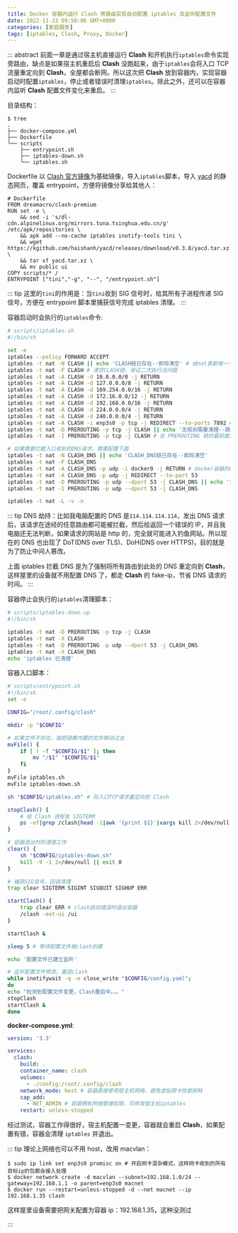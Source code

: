 ```yaml
---
title: Docker 容器内运行 Clash 旁路由实现自动配置 iptables 及监听配置文件
date: 2022-11-23 09:50:06 GMT+0800
categories: [家庭服务]
tags: [iptables, Clash, Proxy, Docker]
---
```


::: abstract
前面一章是通过宿主机直接运行 **Clash** 和开机执行`iptables`命令实现旁路由，缺点是如果宿主机重启后 **Clash** 没跑起来，由于`iptables`会将入口 TCP 流量重定向到 **Clash**，全屋都会断网。所以这次把 **Clash** 放到容器内，实现容器启动时配置`iptables`，停止或者错误时清理`iptables`。除此之外，还可以在容器内监听 **Clash** 配置文件变化来重启。
:::

<!-- more -->

目录结构：

```terminal
$ tree
.
├── docker-compose.yml
├── Dockerfile
└── scripts
    ├── entrypoint.sh
    ├── iptables-down.sh
    └── iptables.sh
```

Dockerfile 以 [Clash 官方镜像](https://hub.docker.com/u/dreamacro)为基础镜像，导入`iptables`脚本，导入 [yacd](https://github.com/haishanh/yacd) 的静态网页，覆盖 entrypoint，方便将镜像分享给其他人：

```Docker
# Dockerfile
FROM dreamacro/clash-premium
RUN set -e \
    && sed -i 's/dl-cdn.alpinelinux.org/mirrors.tuna.tsinghua.edu.cn/g' /etc/apk/repositories \
    && apk add --no-cache iptables inotify-tools tini \
    && wget https://kgithub.com/haishanh/yacd/releases/download/v0.3.8/yacd.tar.xz \
    && tar xf yacd.tar.xz \
    && mv public ui
COPY scripts/* /
ENTRYPOINT ["tini","-g", "--", "/entrypoint.sh"]
```

::: tip
这里的`tini`的作用是：当`tini`收到 SIG 信号时，给其所有子进程传递 SIG 信号，方便在 entrypoint 脚本里捕获信号完成 iptables 清理。
:::

容器启动时会执行的`iptables`命令:

```sh
# scripts/iptables.sh
#!/bin/sh

set -e
iptables --policy FORWARD ACCEPT
iptables -t nat -N CLASH || echo 'CLASH链已存在--即将清空' # 给nat表新增一个名为 CLASH 的链
iptables -t nat -F CLASH # 清空CLASH链，保证二次执行没问题
iptables -t nat -A CLASH -d 10.0.0.0/8 -j RETURN
iptables -t nat -A CLASH -d 127.0.0.0/8 -j RETURN
iptables -t nat -A CLASH -d 169.254.0.0/16 -j RETURN
iptables -t nat -A CLASH -d 172.16.0.0/12 -j RETURN
iptables -t nat -A CLASH -d 192.168.0.0/16 -j RETURN
iptables -t nat -A CLASH -d 224.0.0.0/4 -j RETURN
iptables -t nat -A CLASH -d 240.0.0.0/4 -j RETURN
iptables -t nat -A CLASH -i enp3s0 -p tcp -j REDIRECT --to-ports 7892 # 到这一步还没return就全走代理
iptables -t nat -D PREROUTING -p tcp -j CLASH || echo '无规则需要清理--跳过'
iptables -t nat -I PREROUTING -p tcp -j CLASH # 在 PREROUTING 链的最前面插入 CLASH 链

# 如果需要拦截入口收到的DNS请求，需要配置下面
iptables -t nat -N CLASH_DNS || echo 'CLASH_DNS链已存在--即将清空'
iptables -t nat -F CLASH_DNS
iptables -t nat -A CLASH_DNS -p udp -i docker0 -j RETURN # docker容器的dns跳过
iptables -t nat -A CLASH_DNS -p udp -j REDIRECT --to-port 53
iptables -t nat -D PREROUTING -p udp --dport 53 -j CLASH_DNS || echo '无规则需要清理--跳过'
iptables -t nat -I PREROUTING -p udp --dport 53 -j CLASH_DNS

iptables -t nat -L -v -n
```

::: tip
DNS 劫持：比如我电脑配置的 DNS 是`114.114.114.114`，发出 DNS 请求后，该请求在途经的任意路由都可能被拦截，然后给返回一个错误的 IP，并且我电脑还无法判断，如果请求的网站是 http 的，完全就可能进入钓鱼网站。所以现在的 DNS 也出现了 DoT(DNS over TLS)、DoH(DNS over HTTPS)，目的就是为了防止中间人篡改。

上面 iptables 拦截 DNS 是为了强制将所有路由到此处的 DNS 重定向到 **Clash**，这样屋里的设备就不用配置 DNS 了，都走 **Clash** 的 fake-ip，节省 DNS 请求的时间。
:::

容器停止会执行的`iptables`清理脚本：

```sh
# scripts/iptables-down.up
#!/bin/sh

iptables -t nat -D PREROUTING -p tcp -j CLASH
iptables -t nat -X CLASH
iptables -t nat -D PREROUTING -p udp --dport 53 -j CLASH_DNS
iptables -t nat -X CLASH_DNS
echo 'iptables 已清理'
```

容器入口脚本：

```sh
# scripts/entrypoint.sh
#!/bin/sh
set -e

CONFIG="/root/.config/clash"

mkdir -p "$CONFIG"

# 如果文件不存在，就把镜像内置的文件移动过去
mvFile() {
    if [ ! -f "$CONFIG/$1" ]; then
        mv "/$1" "$CONFIG/$1"
    fi
}
mvFile iptables.sh
mvFile iptables-down.sh

sh "$CONFIG/iptables.sh" # 将入口TCP请求重定向到 Clash

stopClash() {
    # 给 Clash 进程发 SIGTERM
    ps -ef|grep /clash|head -1|awk '{print $1}'|xargs kill 2>/dev/null
}

# 容器退出时的清理工作
clear() {
    sh "$CONFIG/iptables-down.sh"
    kill -9 -1 2>/dev/null || exit 0
}

# 捕获SIG信号，回调清理
trap clear SIGTERM SIGINT SIGQUIT SIGHUP ERR

startClash() {
    trap clear ERR # clash启动错误时退出容器
    /clash -ext-ui /ui
}

startClash &

sleep 5 # 等待配置文件被clash创建

echo '配置文件已建立监听'

# 监听配置文件修改，重启clash
while inotifywait -q -e close_write "$CONFIG/config.yaml";
do
echo "检测到配置文件变更，Clash重启中。。。"
stopClash
startClash &
done
```

**docker-compose.yml**:

```yaml
version: '3.3'

services:
  clash:
    build: .
    container_name: clash
    volumes:
      - ./config:/root/.config/clash
    network_mode: host # 容器直接使用宿主机网络，避免虚拟网卡性能损耗
    cap_add:
      - NET_ADMIN # 容器拥有网络管理权限，可修改宿主机iptables
    restart: unless-stopped
```

经过测试，容器工作得很好，宿主机配置一变更，容器就会重启 **Clash**，如果配置有错，容器会清理 `iptables` 并退出。

::: tip
理论上网络也可以不用 host，改用 macvlan：

```terminal
$ sudo ip link set enp3s0 promisc on # 开启网卡混杂模式，这样网卡收到的所有目标ip的包都会接入处理
$ docker network create -d macvlan --subnet=192.168.1.0/24 --gateway=192.168.1.1 -o parent=enp3s0 macnet
$ docker run --restart=unless-stopped -d --net macnet --ip 192.168.1.35 clash
```

这样屋里设备需要把网关配置为容器 ip：192.168.1.35，这种没测过

:::